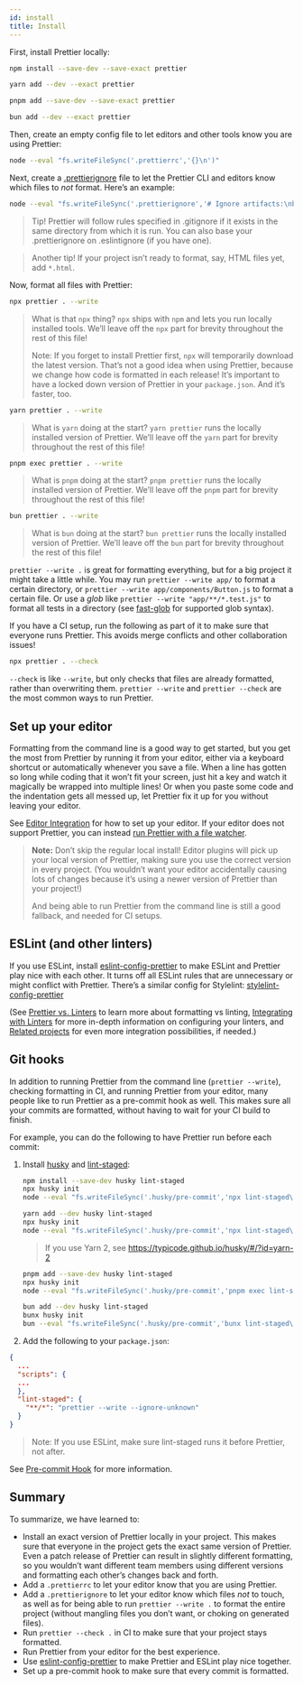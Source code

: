 ```yaml
---
id: install
title: Install
---
```


First, install Prettier locally:

<!--DOCUSAURUS_CODE_TABS-->
<!--npm-->

```bash
npm install --save-dev --save-exact prettier
```

<!--yarn-->

```bash
yarn add --dev --exact prettier
```

<!--pnpm-->

```bash
pnpm add --save-dev --save-exact prettier
```

<!--bun-->

```bash
bun add --dev --exact prettier
```

<!--END_DOCUSAURUS_CODE_TABS-->

Then, create an empty config file to let editors and other tools know you are using Prettier:

<!--
Note:
- `echo "{}" > .prettierrc` would result in `"{}"<SPACE>` on Windows.
- `echo {}> .prettierrc` would result the file in UTF-16LE encoding in PowerShell.
The below version works in cmd.exe, bash, zsh, fish, PowerShell.
-->

```bash
node --eval "fs.writeFileSync('.prettierrc','{}\n')"
```

Next, create a [.prettierignore](ignore.md) file to let the Prettier CLI and editors know which files to _not_ format. Here’s an example:

```bash
node --eval "fs.writeFileSync('.prettierignore','# Ignore artifacts:\nbuild\ncoverage\n')"
```

> Tip! Prettier will follow rules specified in .gitignore if it exists in the same directory from which it is run. You can also base your .prettierignore on .eslintignore (if you have one).

> Another tip! If your project isn’t ready to format, say, HTML files yet, add `*.html`.

Now, format all files with Prettier:

<!--DOCUSAURUS_CODE_TABS-->
<!--npm-->

```bash
npx prettier . --write
```

> What is that `npx` thing? `npx` ships with `npm` and lets you run locally installed tools. We’ll leave off the `npx` part for brevity throughout the rest of this file!
>
> Note: If you forget to install Prettier first, `npx` will temporarily download the latest version. That’s not a good idea when using Prettier, because we change how code is formatted in each release! It’s important to have a locked down version of Prettier in your `package.json`. And it’s faster, too.

<!--yarn-->

```bash
yarn prettier . --write
```

> What is `yarn` doing at the start? `yarn prettier` runs the locally installed version of Prettier. We’ll leave off the `yarn` part for brevity throughout the rest of this file!

<!--pnpm-->

```bash
pnpm exec prettier . --write
```

> What is `pnpm` doing at the start? `pnpm prettier` runs the locally installed version of Prettier. We’ll leave off the `pnpm` part for brevity throughout the rest of this file!

<!--bun-->

```bash
bun prettier . --write
```

> What is `bun` doing at the start? `bun prettier` runs the locally installed version of Prettier. We’ll leave off the `bun` part for brevity throughout the rest of this file!

<!--END_DOCUSAURUS_CODE_TABS-->

`prettier --write .` is great for formatting everything, but for a big project it might take a little while. You may run `prettier --write app/` to format a certain directory, or `prettier --write app/components/Button.js` to format a certain file. Or use a _glob_ like `prettier --write "app/**/*.test.js"` to format all tests in a directory (see [fast-glob](https://github.com/mrmlnc/fast-glob#pattern-syntax) for supported glob syntax).

If you have a CI setup, run the following as part of it to make sure that everyone runs Prettier. This avoids merge conflicts and other collaboration issues!

```bash
npx prettier . --check
```

`--check` is like `--write`, but only checks that files are already formatted, rather than overwriting them. `prettier --write` and `prettier --check` are the most common ways to run Prettier.

## Set up your editor

Formatting from the command line is a good way to get started, but you get the most from Prettier by running it from your editor, either via a keyboard shortcut or automatically whenever you save a file. When a line has gotten so long while coding that it won’t fit your screen, just hit a key and watch it magically be wrapped into multiple lines! Or when you paste some code and the indentation gets all messed up, let Prettier fix it up for you without leaving your editor.

See [Editor Integration](editors.md) for how to set up your editor. If your editor does not support Prettier, you can instead [run Prettier with a file watcher](watching-files.md).

> **Note:** Don’t skip the regular local install! Editor plugins will pick up your local version of Prettier, making sure you use the correct version in every project. (You wouldn’t want your editor accidentally causing lots of changes because it’s using a newer version of Prettier than your project!)
>
> And being able to run Prettier from the command line is still a good fallback, and needed for CI setups.

## ESLint (and other linters)

If you use ESLint, install [eslint-config-prettier](https://github.com/prettier/eslint-config-prettier#installation) to make ESLint and Prettier play nice with each other. It turns off all ESLint rules that are unnecessary or might conflict with Prettier. There’s a similar config for Stylelint: [stylelint-config-prettier](https://github.com/prettier/stylelint-config-prettier)

(See [Prettier vs. Linters](comparison.md) to learn more about formatting vs linting, [Integrating with Linters](integrating-with-linters.md) for more in-depth information on configuring your linters, and [Related projects](related-projects.md) for even more integration possibilities, if needed.)

## Git hooks

In addition to running Prettier from the command line (`prettier --write`), checking formatting in CI, and running Prettier from your editor, many people like to run Prettier as a pre-commit hook as well. This makes sure all your commits are formatted, without having to wait for your CI build to finish.

For example, you can do the following to have Prettier run before each commit:

1. Install [husky](https://github.com/typicode/husky) and [lint-staged](https://github.com/okonet/lint-staged):

   <!--DOCUSAURUS_CODE_TABS-->
   <!--npm-->

   ```bash
   npm install --save-dev husky lint-staged
   npx husky init
   node --eval "fs.writeFileSync('.husky/pre-commit','npx lint-staged\n')"
   ```

   <!--yarn-->

   ```bash
   yarn add --dev husky lint-staged
   npx husky init
   node --eval "fs.writeFileSync('.husky/pre-commit','npx lint-staged\n')"
   ```

   > If you use Yarn 2, see https://typicode.github.io/husky/#/?id=yarn-2

   <!--pnpm-->

   ```bash
   pnpm add --save-dev husky lint-staged
   npx husky init
   node --eval "fs.writeFileSync('.husky/pre-commit','pnpm exec lint-staged\n')"
   ```

   <!--bun-->

   ```bash
   bun add --dev husky lint-staged
   bunx husky init
   bun --eval "fs.writeFileSync('.husky/pre-commit','bunx lint-staged\n')"
   ```

   <!--END_DOCUSAURUS_CODE_TABS-->

2. Add the following to your `package.json`:

```json
{
  ...
  "scripts": {
  ...
  },
  "lint-staged": {
    "**/*": "prettier --write --ignore-unknown"
  }
}
```

> Note: If you use ESLint, make sure lint-staged runs it before Prettier, not after.

See [Pre-commit Hook](precommit.md) for more information.

## Summary

To summarize, we have learned to:

- Install an exact version of Prettier locally in your project. This makes sure that everyone in the project gets the exact same version of Prettier. Even a patch release of Prettier can result in slightly different formatting, so you wouldn’t want different team members using different versions and formatting each other’s changes back and forth.
- Add a `.prettierrc` to let your editor know that you are using Prettier.
- Add a `.prettierignore` to let your editor know which files _not_ to touch, as well as for being able to run `prettier --write .` to format the entire project (without mangling files you don’t want, or choking on generated files).
- Run `prettier --check .` in CI to make sure that your project stays formatted.
- Run Prettier from your editor for the best experience.
- Use [eslint-config-prettier](https://github.com/prettier/eslint-config-prettier) to make Prettier and ESLint play nice together.
- Set up a pre-commit hook to make sure that every commit is formatted.
